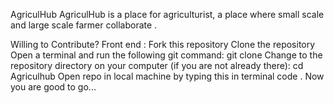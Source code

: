 AgriculHub
AgriculHub is a place for agriculturist, a place where small scale and large scale farmer collaborate .

Willing to Contribute?
Front end :
   Fork this repository
Clone the repository
Open a terminal and run the following git command:
   git clone 
Change to the repository directory on your computer (if you are not already there):
   cd Agriculhub
Open repo in local machine by typing this in terminal
  code .
Now you are good to go...
